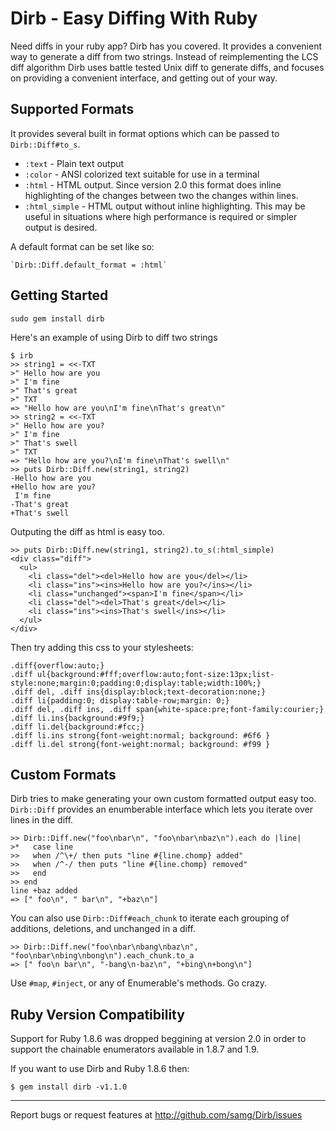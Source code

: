 Dirb - Easy Diffing With Ruby
============================

Need diffs in your ruby app?  Dirb has you covered.  It provides a convenient
way to generate a diff from two strings.  Instead of reimplementing the LCS diff
algorithm Dirb uses battle tested Unix diff to generate diffs, and focuses on
providing a convenient interface, and getting out of your way.

Supported Formats
-----------------

It provides several built in format options which can be passed to
`Dirb::Diff#to_s`.

* `:text`         - Plain text output
* `:color`        - ANSI colorized text suitable for use in a terminal
* `:html`         - HTML output.  Since version 2.0 this format does inline
                    highlighting of the changes between two the changes within
                    lines.
* `:html_simple`  - HTML output without inline highlighting.  This may be
                    useful in situations where high performance is required or
                    simpler output is desired.

A default format can be set like so:

    `Dirb::Diff.default_format = :html`

Getting Started
---------------

    sudo gem install dirb

Here's an example of using Dirb to diff two strings

    $ irb
    >> string1 = <<-TXT
    >" Hello how are you
    >" I'm fine
    >" That's great
    >" TXT
    => "Hello how are you\nI'm fine\nThat's great\n"
    >> string2 = <<-TXT
    >" Hello how are you?
    >" I'm fine
    >" That's swell
    >" TXT
    => "Hello how are you?\nI'm fine\nThat's swell\n"
    >> puts Dirb::Diff.new(string1, string2)
    -Hello how are you
    +Hello how are you?
     I'm fine
    -That's great
    +That's swell

Outputing the diff as html is easy too.

    >> puts Dirb::Diff.new(string1, string2).to_s(:html_simple)
    <div class="diff">
      <ul>
        <li class="del"><del>Hello how are you</del></li>
        <li class="ins"><ins>Hello how are you?</ins></li>
        <li class="unchanged"><span>I'm fine</span></li>
        <li class="del"><del>That's great</del></li>
        <li class="ins"><ins>That's swell</ins></li>
      </ul>
    </div>

Then try adding this css to your stylesheets:

    .diff{overflow:auto;}
    .diff ul{background:#fff;overflow:auto;font-size:13px;list-style:none;margin:0;padding:0;display:table;width:100%;}
    .diff del, .diff ins{display:block;text-decoration:none;}
    .diff li{padding:0; display:table-row;margin: 0;}
    .diff del, .diff ins, .diff span{white-space:pre;font-family:courier;}
    .diff li.ins{background:#9f9;}
    .diff li.del{background:#fcc;}
    .diff li.ins strong{font-weight:normal; background: #6f6 }
    .diff li.del strong{font-weight:normal; background: #f99 }

Custom Formats
--------------

Dirb tries to make generating your own custom formatted output easy too.
`Dirb::Diff` provides an enumberable interface which lets you iterate over
lines in the diff.

    >> Dirb::Diff.new("foo\nbar\n", "foo\nbar\nbaz\n").each do |line|
    >*   case line
    >>   when /^\+/ then puts "line #{line.chomp} added"
    >>   when /^-/ then puts "line #{line.chomp} removed"
    >>   end
    >> end
    line +baz added
    => [" foo\n", " bar\n", "+baz\n"]

You can also use `Dirb::Diff#each_chunk` to iterate each grouping of additions,
deletions, and unchanged in a diff.

    >> Dirb::Diff.new("foo\nbar\nbang\nbaz\n", "foo\nbar\nbing\nbong\n").each_chunk.to_a
    => [" foo\n bar\n", "-bang\n-baz\n", "+bing\n+bong\n"]

Use `#map`, `#inject`, or any of Enumerable's methods.  Go crazy.

Ruby Version Compatibility
-------------------------

Support for Ruby 1.8.6 was dropped beggining at version 2.0 in order to support
the chainable enumerators available in 1.8.7 and 1.9.

If you want to use Dirb and Ruby 1.8.6 then:

    $ gem install dirb -v1.1.0

---------------------------------------------------------------------

Report bugs or request features at http://github.com/samg/Dirb/issues

